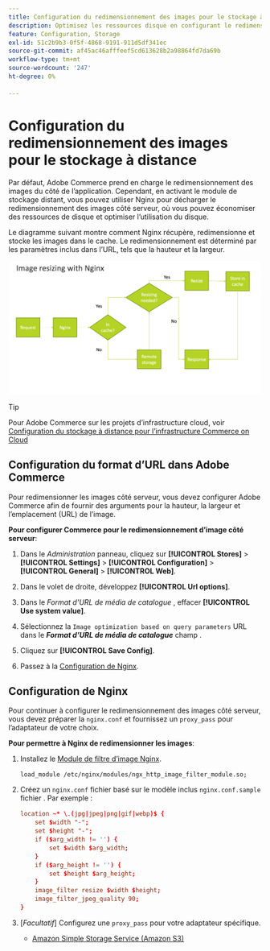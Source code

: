 ```yaml
---
title: Configuration du redimensionnement des images pour le stockage à distance
description: Optimisez les ressources disque en configurant le redimensionnement des images côté serveur.
feature: Configuration, Storage
exl-id: 51c2b9b3-0f5f-4868-9191-911d5df341ec
source-git-commit: af45ac46afffeef5cd613628b2a98864fd7da69b
workflow-type: tm+mt
source-wordcount: '247'
ht-degree: 0%

---
```


# Configuration du redimensionnement des images pour le stockage à distance

Par défaut, Adobe Commerce prend en charge le redimensionnement des images du côté de l’application. Cependant, en activant le module de stockage distant, vous pouvez utiliser Nginx pour décharger le redimensionnement des images côté serveur, où vous pouvez économiser des ressources de disque et optimiser l’utilisation du disque.

Le diagramme suivant montre comment Nginx récupère, redimensionne et stocke les images dans le cache. Le redimensionnement est déterminé par les paramètres inclus dans l’URL, tels que la hauteur et la largeur.

![redimensionnement d’image](../../assets/configuration/remote-storage-nginx-image-resize.png)

>[!TIP]
>
>Pour Adobe Commerce sur les projets d’infrastructure cloud, voir [Configuration du stockage à distance pour l’infrastructure Commerce on Cloud](cloud-support.md)

## Configuration du format d’URL dans Adobe Commerce

Pour redimensionner les images côté serveur, vous devez configurer Adobe Commerce afin de fournir des arguments pour la hauteur, la largeur et l’emplacement (URL) de l’image.

**Pour configurer Commerce pour le redimensionnement d’image côté serveur**:

1. Dans le _Administration_ panneau, cliquez sur **[!UICONTROL Stores]** > **[!UICONTROL Settings]** > **[!UICONTROL Configuration]** > **[!UICONTROL General]** > **[!UICONTROL Web]**.

1. Dans le volet de droite, développez **[!UICONTROL Url options]**.

1. Dans le _Format d’URL de média de catalogue_ , effacer **[!UICONTROL Use system value]**.

1. Sélectionnez la `Image optimization based on query parameters` URL dans le **_Format d’URL de média de catalogue_** champ .

1. Cliquez sur **[!UICONTROL Save Config]**.

1. Passez à la [Configuration de Nginx](#configure-nginx).

## Configuration de Nginx

Pour continuer à configurer le redimensionnement des images côté serveur, vous devez préparer la `nginx.conf` et fournissez un `proxy_pass` pour l’adaptateur de votre choix.

**Pour permettre à Nginx de redimensionner les images**:

1. Installez le [Module de filtre d’image Nginx][nginx-module].

   ```shell
   load_module /etc/nginx/modules/ngx_http_image_filter_module.so;
   ```

1. Créez un `nginx.conf` fichier basé sur le modèle inclus `nginx.conf.sample` fichier . Par exemple :

   ```conf
   location ~* \.(jpg|jpeg|png|gif|webp)$ {
       set $width "-";
       set $height "-";
       if ($arg_width != '') {
           set $width $arg_width;
       }
       if ($arg_height != '') {
           set $height $arg_height;
       }
       image_filter resize $width $height;
       image_filter_jpeg_quality 90;
   }
   ```

1. [_Facultatif_] Configurez une `proxy_pass` pour votre adaptateur spécifique.

   - [Amazon Simple Storage Service (Amazon S3)](remote-storage-aws-s3.md)

<!-- link definitions -->

[nginx-module]: https://nginx.org/en/docs/http/ngx_http_image_filter_module.html
